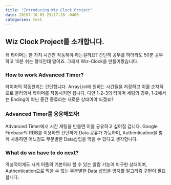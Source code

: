 ```yaml
---
title: "Introducing Wiz Clock Project"
date: 20197-10-03 23:17:28 -0400
categories: test
---
```

## Wiz Clock Project를 소개합니다.

왜 타이머는 한 가지 시간만 작동해야 하는걸까요?
간단히 공부를 하더라도 50분 공부하고 10분 쉬는 형식인데 말이죠.
그래서 Wiz-Clock을 만들어봤습니다.

### How to work Advanced Timer?
타이머의 작동원리는 간단합니다.
ArrayList에 원하는 시간들을 저장하고 이를 순차적으로 불러와서 타이머를 작동시키면 됩니다.
다만 1-2-3의 타이머 세팅의 경우, 1-2에서는 Ending이 아닌 중간 종료라는 새로운 상태여야 되겠죠?

### Advanced Timer를 응용해보자!

Advanced Timer에서 시간 세팅을 만들면 이를 공유하고 싶어질 겁니다.
Google Firebase의 RDB를 이용하면 간단하게 Data 공유가 가능하며,
Authentication을 함께 사용하면 어느정도 무분별한 Data삽입을 막을 수 있다고 생각합니다.


### What do we have to do next?

역설적이게도 시계 어플의 기본이라 할 수 있는 알람 기능이 미구현 상태이며,
Authentication으로 막을 수 없는 무분별한 Data 삽입을 방지할 알고리즘 구현이 필요합니다.

